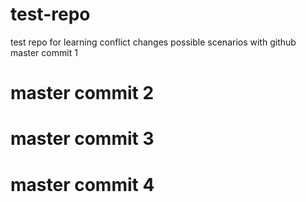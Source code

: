 # test-repo
test repo for learning conflict changes possible scenarios with github
master commit 1
# master commit 2
# master commit 3
# master commit 4
